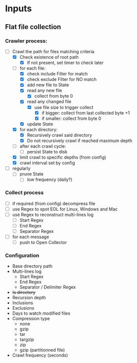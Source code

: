 # Inputs

## Flat file collection

### Crawler process:
- [ ] Crawl the path for files matching criteria
  - [x] Check existence of root path
    - [x] If not present, set timer to check later
  - [ ] for each file:
    - [x] check include Filter for match
    - [x] check exclude Filter for NO match
    - [x] add new file to State
    - [x] read any new file
      - [x] collect from byte 0
    - [x] read any changed file
      - [x] use file size to trigger collect
        - [x] if bigger: collect from last collected byte +1
        - [x] if smaller: collect from byte 0
    - [x] update State
  - [x] for each directory:
    - [x] Recursively crawl said directory
    - [x] Do not recursively crawl if reached maximum depth
  - [ ] after each crawl cycle:
    - [ ] persist State to disk
  - [x] limit crawl to specific depths (from config)
  - [x] crawl interval set by config
- [ ] regularly
  - [ ] prune State
    - [ ] low frequency (daily?)

### Collect process
- [ ] if required (from config) decompress file
- [ ] use Regex to spot EOL for Linux, Windows and Mac
- [ ] use Regex to reconstruct multi-lines log
  - [ ] Start Regex
  - [ ] End Regex
  - [ ] Separator Regex
- [ ] for each message
  - [ ] push to Open Collector

### Configuration
- Base directory path
- Multi-lines log
  - Start Regex
  - End Regex
  - Separator / Delimiter Regex
- ~~Is directory~~
- Recursion depth
- Inclusions
- Exclusions
- Days to watch modified files
- Compression type
  - none
  - gzip
  - tar
  - targzip
  - zip
  - gzip (partitionned file)
- Crawl frequency (seconds)